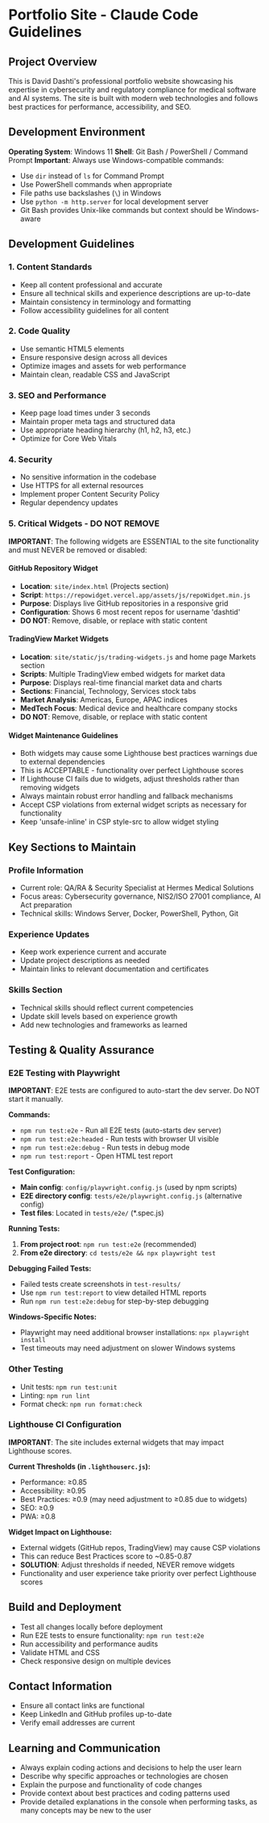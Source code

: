# Portfolio Site - Claude Code Guidelines

## Project Overview

This is David Dashti's professional portfolio website showcasing his expertise in cybersecurity and regulatory compliance for medical software and AI systems. The site is built with modern web technologies and follows best practices for performance, accessibility, and SEO.

## Development Environment

**Operating System**: Windows 11
**Shell**: Git Bash / PowerShell / Command Prompt
**Important**: Always use Windows-compatible commands:
- Use `dir` instead of `ls` for Command Prompt
- Use PowerShell commands when appropriate
- File paths use backslashes (`\`) in Windows
- Use `python -m http.server` for local development server
- Git Bash provides Unix-like commands but context should be Windows-aware

## Development Guidelines

### 1. Content Standards
- Keep all content professional and accurate
- Ensure all technical skills and experience descriptions are up-to-date
- Maintain consistency in terminology and formatting
- Follow accessibility guidelines for all content

### 2. Code Quality
- Use semantic HTML5 elements
- Ensure responsive design across all devices
- Optimize images and assets for web performance
- Maintain clean, readable CSS and JavaScript

### 3. SEO and Performance
- Keep page load times under 3 seconds
- Maintain proper meta tags and structured data
- Use appropriate heading hierarchy (h1, h2, h3, etc.)
- Optimize for Core Web Vitals

### 4. Security
- No sensitive information in the codebase
- Use HTTPS for all external resources
- Implement proper Content Security Policy
- Regular dependency updates

### 5. Critical Widgets - DO NOT REMOVE
**IMPORTANT**: The following widgets are ESSENTIAL to the site functionality and must NEVER be removed or disabled:

#### GitHub Repository Widget
- **Location**: `site/index.html` (Projects section)
- **Script**: `https://repowidget.vercel.app/assets/js/repoWidget.min.js`
- **Purpose**: Displays live GitHub repositories in a responsive grid
- **Configuration**: Shows 6 most recent repos for username 'dashtid'
- **DO NOT**: Remove, disable, or replace with static content

#### TradingView Market Widgets
- **Location**: `site/static/js/trading-widgets.js` and home page Markets section
- **Scripts**: Multiple TradingView embed widgets for market data
- **Purpose**: Displays real-time financial market data and charts
- **Sections**: Financial, Technology, Services stock tabs
- **Market Analysis**: Americas, Europe, APAC indices
- **MedTech Focus**: Medical device and healthcare company stocks
- **DO NOT**: Remove, disable, or replace with static content

#### Widget Maintenance Guidelines
- Both widgets may cause some Lighthouse best practices warnings due to external dependencies
- This is ACCEPTABLE - functionality over perfect Lighthouse scores
- If Lighthouse CI fails due to widgets, adjust thresholds rather than removing widgets
- Always maintain robust error handling and fallback mechanisms
- Accept CSP violations from external widget scripts as necessary for functionality
- Keep 'unsafe-inline' in CSP style-src to allow widget styling

## Key Sections to Maintain

### Profile Information
- Current role: QA/RA & Security Specialist at Hermes Medical Solutions
- Focus areas: Cybersecurity governance, NIS2/ISO 27001 compliance, AI Act preparation
- Technical skills: Windows Server, Docker, PowerShell, Python, Git

### Experience Updates
- Keep work experience current and accurate
- Update project descriptions as needed
- Maintain links to relevant documentation and certificates

### Skills Section
- Technical skills should reflect current competencies
- Update skill levels based on experience growth
- Add new technologies and frameworks as learned

## Testing & Quality Assurance

### E2E Testing with Playwright
**IMPORTANT**: E2E tests are configured to auto-start the dev server. Do NOT start it manually.

**Commands:**
- `npm run test:e2e` - Run all E2E tests (auto-starts dev server)
- `npm run test:e2e:headed` - Run tests with browser UI visible
- `npm run test:e2e:debug` - Run tests in debug mode
- `npm run test:report` - Open HTML test report

**Test Configuration:**
- **Main config**: `config/playwright.config.js` (used by npm scripts)
- **E2E directory config**: `tests/e2e/playwright.config.js` (alternative config)
- **Test files**: Located in `tests/e2e/` (*.spec.js)

**Running Tests:**
1. **From project root**: `npm run test:e2e` (recommended)
2. **From e2e directory**: `cd tests/e2e && npx playwright test`

**Debugging Failed Tests:**
- Failed tests create screenshots in `test-results/`
- Use `npm run test:report` to view detailed HTML reports
- Run `npm run test:e2e:debug` for step-by-step debugging

**Windows-Specific Notes:**
- Playwright may need additional browser installations: `npx playwright install`
- Test timeouts may need adjustment on slower Windows systems

### Other Testing
- Unit tests: `npm run test:unit`
- Linting: `npm run lint`
- Format check: `npm run format:check`

### Lighthouse CI Configuration
**IMPORTANT**: The site includes external widgets that may impact Lighthouse scores.

**Current Thresholds (in `.lighthouserc.js`):**
- Performance: ≥0.85
- Accessibility: ≥0.95
- Best Practices: ≥0.9 (may need adjustment to ≥0.85 due to widgets)
- SEO: ≥0.9
- PWA: ≥0.8

**Widget Impact on Lighthouse:**
- External widgets (GitHub repos, TradingView) may cause CSP violations
- This can reduce Best Practices score to ~0.85-0.87
- **SOLUTION**: Adjust thresholds if needed, NEVER remove widgets
- Functionality and user experience take priority over perfect Lighthouse scores

## Build and Deployment
- Test all changes locally before deployment
- Run E2E tests to ensure functionality: `npm run test:e2e`
- Run accessibility and performance audits
- Validate HTML and CSS
- Check responsive design on multiple devices

## Contact Information
- Ensure all contact links are functional
- Keep LinkedIn and GitHub profiles up-to-date
- Verify email addresses are current

## Learning and Communication
- Always explain coding actions and decisions to help the user learn
- Describe why specific approaches or technologies are chosen
- Explain the purpose and functionality of code changes
- Provide context about best practices and coding patterns used
- Provide detailed explanations in the console when performing tasks, as many concepts may be new to the user